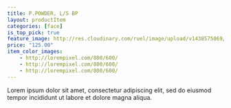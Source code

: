 ```yaml
---
title: P.POWDER, L/S BP
layout: productItem
categories: [face]
is_top_pick: true
feature_image: http://res.cloudinary.com/ruel/image/upload/v1438575069/fashion21/picture-16.jpg
price: "125.00"
item_color_images:
    - http://lorempixel.com/800/600/
    - http://lorempixel.com/800/600/
    - http://lorempixel.com/800/600/
---
```


Lorem ipsum dolor sit amet, consectetur adipiscing elit, sed do eiusmod tempor incididunt ut labore et dolore magna aliqua.
